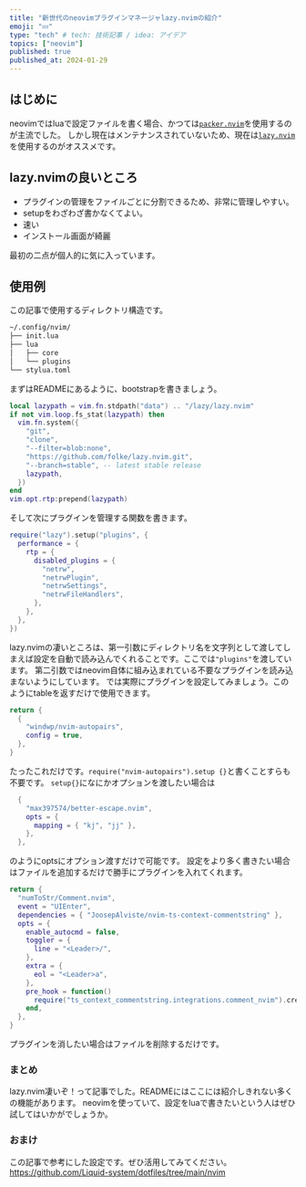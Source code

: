 ```yaml
---
title: "新世代のneovimプラグインマネージャlazy.nvimの紹介"
emoji: "💤"
type: "tech" # tech: 技術記事 / idea: アイデア
topics: ["neovim"]
published: true
published_at: 2024-01-29
---
```


## はじめに
neovimではluaで設定ファイルを書く場合、かつては[`packer.nvim`](https://github.com/wbthomason/packer.nvim)を使用するのが主流でした。
しかし現在はメンテナンスされていないため、現在は[`lazy.nvim`](https://github.com/folke/lazy.nvim)を使用するのがオススメです。

## lazy.nvimの良いところ
- プラグインの管理をファイルごとに分割できるため、非常に管理しやすい。
- setupをわざわざ書かなくてよい。
- 速い
- インストール画面が綺麗

最初の二点が個人的に気に入っています。

## 使用例
この記事で使用するディレクトリ構造です。
```zsh
~/.config/nvim/
├── init.lua
├── lua
│   ├── core
│   └── plugins
└── stylua.toml
```
まずはREADMEにあるように、bootstrapを書きましょう。
```lua:init.lua
local lazypath = vim.fn.stdpath("data") .. "/lazy/lazy.nvim"
if not vim.loop.fs_stat(lazypath) then
  vim.fn.system({
    "git",
    "clone",
    "--filter=blob:none",
    "https://github.com/folke/lazy.nvim.git",
    "--branch=stable", -- latest stable release
    lazypath,
  })
end
vim.opt.rtp:prepend(lazypath)
```

そして次にプラグインを管理する関数を書きます。
```lua
require("lazy").setup("plugins", {
  performance = {
    rtp = {
      disabled_plugins = {
        "netrw",
        "netrwPlugin",
        "netrwSettings",
        "netrwFileHandlers",
      },
    },
  },
})
```
lazy.nvimの凄いところは、第一引数にディレクトリ名を文字列として渡してしまえば設定を自動で読み込んでくれることです。ここでは`"plugins"`を渡しています。
第二引数ではneovim自体に組み込まれている不要なプラグインを読み込まないようにしています。
では実際にプラグインを設定してみましょう。このようにtableを返すだけで使用できます。
```lua:plugins/others.lua
return {
  {
    "windwp/nvim-autopairs",
    config = true,
  },
}
```
たったこれだけです。`require("nvim-autopairs").setup {}`と書くことすらも不要です。
`setup{}`になにかオプションを渡したい場合は
```lua
  {
    "max397574/better-escape.nvim",
    opts = {
      mapping = { "kj", "jj" },
    },
  },
```
のようにoptsにオプション渡すだけで可能です。
設定をより多く書きたい場合はファイルを追加するだけで勝手にプラグインを入れてくれます。
```lua
return {
  "numToStr/Comment.nvim",
  event = "UIEnter",
  dependencies = { "JoosepAlviste/nvim-ts-context-commentstring" },
  opts = {
    enable_autocmd = false,
    toggler = {
      line = "<Leader>/",
    },
    extra = {
      eol = "<Leader>a",
    },
    pre_hook = function()
      require("ts_context_commentstring.integrations.comment_nvim").create_pre_hook()
    end,
  },
}
```
プラグインを消したい場合はファイルを削除するだけです。

### まとめ
lazy.nvim凄いぞ！って記事でした。READMEにはここには紹介しきれない多くの機能があります。
neovimを使っていて、設定をluaで書きたいという人はぜひ試してはいかがでしょうか。

### おまけ
この記事で参考にした設定です。ぜひ活用してみてください。
https://github.com/Liquid-system/dotfiles/tree/main/nvim
